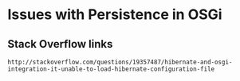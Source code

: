 

# Issues with Persistence in OSGi

## Stack Overflow links

	http://stackoverflow.com/questions/19357487/hibernate-and-osgi-integration-it-unable-to-load-hibernate-configuration-file
